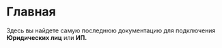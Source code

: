 # Главная

Здесь вы найдете самую последнюю документацию для подключения **Юридических лиц** или **ИП.**

